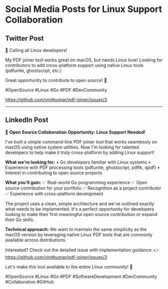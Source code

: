 # Social Media Posts for Linux Support Collaboration

## Twitter Post

🐧 Calling all Linux developers! 

My PDF joiner tool works great on macOS, but needs Linux love! Looking for contributors to add cross-platform support using native Linux tools (pdfunite, ghostscript, etc.)

Great opportunity to contribute to open source! 🚀

#OpenSource #Linux #Go #PDF #DevCommunity

https://github.com/vinitkumar/pdf-joiner/issues/3

---

## LinkedIn Post

🚀 **Open Source Collaboration Opportunity: Linux Support Needed!**

I've built a simple command-line PDF joiner tool that works seamlessly on macOS using native system utilities. Now I'm looking for talented developers to help make it truly cross-platform by adding Linux support!

**What we're looking for:**
• Go developers familiar with Linux systems
• Experience with PDF processing tools (pdfunite, ghostscript, pdftk, qpdf)
• Interest in contributing to open source projects

**What you'll gain:**
✅ Real-world Go programming experience
✅ Open source contribution for your portfolio
✅ Recognition as a project contributor
✅ Experience with cross-platform development

The project uses a clean, simple architecture and we've outlined exactly what needs to be implemented. It's a perfect opportunity for developers looking to make their first meaningful open source contribution or expand their Go skills.

**Technical approach:** We want to maintain the same simplicity as the macOS version by leveraging native Linux PDF tools that are commonly available across distributions.

Interested? Check out the detailed issue with implementation guidance:
👉 https://github.com/vinitkumar/pdf-joiner/issues/3

Let's make this tool available to the entire Linux community! 🐧

#OpenSource #Linux #Go #PDF #SoftwareDevelopment #DevCommunity #Collaboration #GitHub 